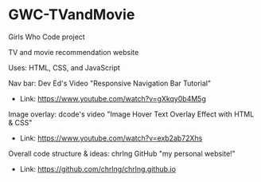 # GWC-TVandMovie
Girls Who Code project

TV and movie recommendation website 

Uses: HTML, CSS, and JavaScript

Nav bar: Dev Ed's Video "Responsive Navigation Bar Tutorial"
  - Link: https://www.youtube.com/watch?v=gXkqy0b4M5g

Image overlay: dcode's video "Image Hover Text Overlay Effect with HTML & CSS"
  - Link: https://www.youtube.com/watch?v=exb2ab72Xhs

Overall code structure & ideas: chrlng GitHub "my personal website!"
  - Link: https://github.com/chrlng/chrlng.github.io
